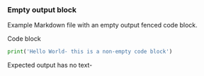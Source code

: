 ### Empty output block

Example Markdown file with an empty output fenced code block.

Code block

```python
print('Hello World- this is a non-empty code block')
```

Expected output has no text-

```
```